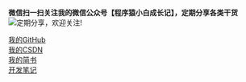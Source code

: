 ﻿
**微信扫一扫关注我的微信公众号【程序猿小白成长记】，定期分享各类干货**
![定期分享，欢迎关注!](http://upload-images.jianshu.io/upload_images/2704327-e924e49e1e0c8711.jpg?imageMogr2/auto-orient/strip%7CimageView2/2/w/1240)

[我的GitHub](https://github.com/chenshouyin?tab=repositories)				
[我的CSDN](http://blog.csdn.net/e_inch_photo)				
[我的简书](http://www.jianshu.com/u/303ec9abdc08)			
[开发笔记](https://github.com/chenshouyin/DevNote)			